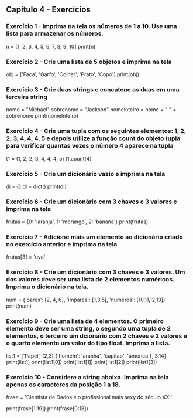 ## Capítulo 4 - Exercícios

### Exercício 1 - Imprima na tela os números de 1 a 10. Use uma lista para armazenar os números.

n = [1, 2, 3, 4, 5, 6, 7, 8, 9, 10]
print(n)


### Exercício 2 - Crie uma lista de 5 objetos e imprima na tela
obj = ['Faca', 'Garfo', 'Colher', 'Prato', 'Copo']
print(obj)

### Exercício 3 - Crie duas strings e concatene as duas em uma terceira string
nome = "Michael"
sobrenome = "Jackson"
nomeInteiro = nome + " " + sobrenome
print(nomeInteiro)

### Exercício 4 - Crie uma tupla com os seguintes elementos: 1, 2, 2, 3, 4, 4, 4, 5 e depois utilize a função count do objeto tupla para verificar quantas vezes o número 4 aparece na tupla

t1 = (1, 2, 2, 3, 4, 4, 4, 5)
t1.count(4)

### Exercício 5 - Crie um dicionário vazio e imprima na tela
di = {}
di = dict()
print(di)

### Exercício 6 - Crie um dicionário com 3 chaves e 3 valores e imprima na tela
frutas = {0: 'laranja', 1: 'morango', 2: 'banana'}
print(frutas)

### Exercício 7 - Adicione mais um elemento ao dicionário criado no exercício anterior e imprima na tela
frutas[3] = 'uva'

### Exercício 8 - Crie um dicionário com 3 chaves e 3 valores. Um dos valores deve ser uma lista de 2 elementos numéricos. Imprima o dicionário na tela.
num = {'pares': [2, 4, 6], 'impares': [1,3,5], 'numeros': [10,11,12,13]}
print(num)

### Exercício 9 - Crie uma lista de 4 elementos. O primeiro elemento deve ser uma string, o segundo uma tupla de 2 elementos, o terceiro um dcionário com 2 chaves e 2 valores e o quarto elemento um valor do tipo float. Imprima a lista.

list1 = ['Papel', (2,3),{'homem': 'aranha', 'capitao': 'america'}, 3.14]
print(list1)
print(list1[0])
print(list1[1])
print(list1[2])
print(list1[3])

### Exercício 10 - Considere a string abaixo. Imprima na tela apenas os caracteres da posição 1 a 18.
frase = 'Cientista de Dados é o profissional mais sexy do século XXI'

print(frase[1:19])
print(frase[0:18])